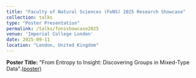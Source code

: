 ```yaml
---
title: "Faculty of Natural Sciences (FoNS) 2025 Research Showcase"
collection: talks
type: "Poster Presentation"
permalink: /talks/fonsshowcase2025
venue: 'Imperial College London'
date: 2025-09-11
location: "London, United Kingdom"
---
```


**Poster Title:** "From Entropy to Insight: Discovering Groups in Mixed-Type Data".[(poster)](https://drive.google.com/file/d/1o49A9knT9n2Qvm4W7pLn46uCFVGGb-SF/view?usp=sharing)